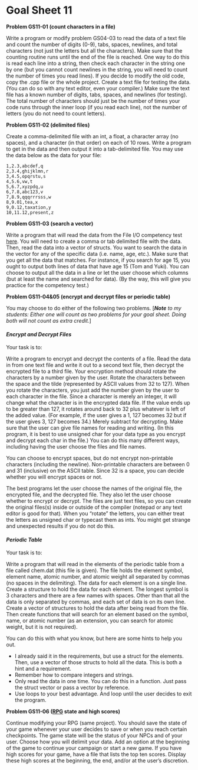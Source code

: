 # Goal Sheet 11

**Problem GS11-01 (count characters in a file)**

Write a program or modify problem GS04-03 to read the data of a text file and count the number of digits (0-9), tabs, spaces, newlines, and total characters (not just the letters but all the characters).  Make sure that the counting routine runs until the end of the file is reached.  One way to do this is read each line into a string, then check each character in the string one by one (but you cannot count newlines in the string, you will need to count the number of times you read lines).  If you decide to modify the old code, copy the .cpp file or the whole project.  Create a text file for testing the data.  (You can do so with any text editor, even your compiler.)  Make sure the text file has a known number of digits, tabs, spaces, and newlines (for testing).  The total number of characters should just be the number of times your code runs through the inner loop (if you read each line), not the number of letters (you do not need to count letters).

**Problem GS11-02 (delimited files)**

Create a comma-delimited file with an int, a float, a character array (no spaces), and a character (in that order) on each of 10 rows.  Write a program to get in the data and then output it into a tab-delimited file.  You may use the data below as the data for your file:
```
1,2.3,abcdef,q
2,3.4,ghijklmn,r
3,4.5,opqrstu,s
4,5.6,vw,t
5,6.7,xyzpdq,u
6,7.8,abc123,v
7,8.9,qqqrrrsss,w
8,9.01,tea,x
9,0.12,taxation,y
10,11.12,present,z
```

**Problem GS11-03 (search a vector)**

Write a program that will read the data from the File I/O competency test [here](https://github.com/MichaelTMiyoshi/CPPwithMiyoshi/tree/master/CompetencyTests#ct--file-io).  You will need to create a comma or tab delimited file with the data.  Then, read the data into a vector of structs.   You want to search the data in the vector for any of the specific data (i.e. name, age, etc.).  Make sure that you get all the data that matches.  For instance, if you search for age 15, you ought to output both lines of data that have age 15 (Tom and Yuki).  You can choose to output all the data in a line or let the user choose which columns (but at least the name and searched for data).  (By the way, this will give you practice for the competency test.)

**Problem GS11-04&05 (encrypt and decrypt files or periodic table)**

You may choose to do either of the following two problems.  [_**Note** to my students: Either one will count as two problems for your goal sheet.  Doing both will not count as extra credit._]

#### _Encrypt and Decrypt Files_

Your task is to:

Write a program to encrypt and decrypt the contents of a file.  Read the data in from one text file and write it out to a second text file, then decrypt the encrypted file to a third file.  Your encryption method should rotate the characters by a number given by the user.  Rotate the characters between the space and the tilde (represented by ASCII values from 32 to 127).  When you rotate the characters, you just add the number given by the user to each character in the file.  Since a character is merely an integer, it will change what the character is in the encrypted data file.  If the value ends up to be greater than 127, it rotates around back to 32 plus whatever is left of the added value. (For example, if the user gives a 1, 127 becomes 32 but if the user gives 3, 127 becomes 34.)  Merely subtract for decrypting.  Make sure that the user can give file names for reading and writing.  (In this program, it is best to use unsigned char for your data type as you encrypt and decrypt each char in the file.)  You can do this many different ways, including having the user choose the files and file names.

You can choose to encrypt spaces, but do not encrypt non-printable characters (including the newline).  Non-printable characters are between 0 and 31 (inclusive) on the ASCII table.  Since 32 is a space, you can decide whether you will encrypt spaces or not.  

The best programs let the user choose the names of the original file, the encrypted file, and the decrypted file.  They also let the user choose whether to encrypt or decrypt.  The files are just text files, so you can create the original files(s) inside or outside of the compiler (notepad or any text editor is good for that).  When you “rotate” the letters, you can either treat the letters as unsigned char or typecast them as ints.  You might get strange and unexpected results if you do not do this.

#### _Periodic Table_

Your task is to:

Write a program that will read in the elements of the periodic table from a file called chem.dat (this file is given).  The file holds the element symbol, element name, atomic number, and atomic weight all separated by commas (no spaces in the delimiting).  The data for each element is on a single line.  Create a structure to hold the data for each element.  The longest symbol is 3 characters and there are a few names with spaces.  Other than that all the data is only separated by commas, and each set of data is on its own line.  Create a vector of structures to hold the data after being read from the file.  Then create functions that will search for an element based on the symbol, name, or atomic number (as an extension, you can search for atomic weight, but it is not required).

You can do this with what you know, but here are some hints to help you out.

*	I already said it in the requirements, but use a struct for the elements.  Then, use a vector of those structs to hold all the data.  This is both a hint and a requirement.
*	Remember how to compare integers and strings.
*	Only read the data in one time.  You can do this in a function.  Just pass the struct vector or pass a vector by reference.
*	Use loops to your best advantage.  And loop until the user decides to exit the program.

**Problem GS11-06 ([RPG](https://github.com/MichaelTMiyoshi/CPPwithMiyoshi/blob/master/Problems/RPG_Requirements.md) state and high scores)**

Continue modifying your RPG (same project).  You should save the state of your game whenever your user decides to save or when you reach certain checkpoints.  The game state will be the status of your NPCs and of your user.  Choose how you will delimit your data.  Add an option at the beginning of the game to continue your campaign or start a new game.  If you have high scores for your game, have a file that lists the top ten scores.  Display these high scores at the beginning, the end, and/or at the user’s discretion.
